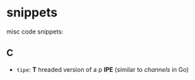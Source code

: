snippets
========

misc code snippets:

C
-

* `tipe`: __T__ hreaded version of a p __IPE__ (similar to *channels* in Go)
